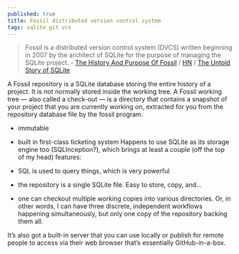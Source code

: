 ```yaml
---
published: true
title: Fossil distributed version control system
tags: sqlite git vcs
---
```

> Fossil is a distributed version control system (DVCS) written beginning in 2007 by the architect of SQLite for the purpose of managing the SQLite project. - [The History And Purpose Of Fossil](https://www.fossil-scm.org/home/doc/trunk/www/history.md) / [HN](https://news.ycombinator.com/item?id=27719947) / [The Untold Story of SQLite](https://corecursive.com/066-sqlite-with-richard-hipp/)

A Fossil repository is a SQLite database storing the entire history of a project. It is not normally stored inside the working tree. A Fossil working tree — also called a check-out — is a directory that contains a snapshot of your project that you are currently working on, extracted for you from the repository database file by the fossil program.

- immutable
- built in first-class ticketing system
Happens to use SQLite as its storage engine too (SQLInception?), which brings at least a couple (off the top of my head) features:

- SQL is used to query things, which is very powerful
- the repository is a single SQLite file. Easy to store, copy, and…
- one can checkout multiple working copies into various directories. Or, in other words, I can have three discrete, independent workflows happening simultaneously, but only one copy of the repository backing them all.

It’s also got a built-in server that you can use locally or publish for remote people to access via their web browser that’s essentially GitHub-in-a-box.
